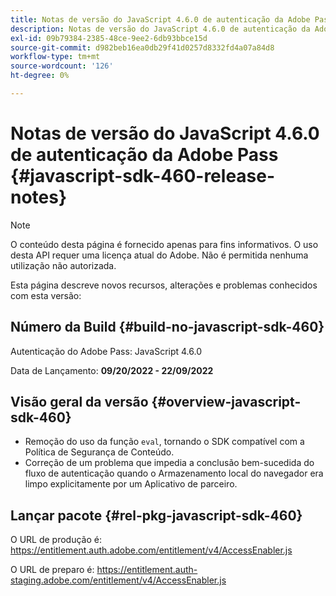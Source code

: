 ```yaml
---
title: Notas de versão do JavaScript 4.6.0 de autenticação da Adobe Pass
description: Notas de versão do JavaScript 4.6.0 de autenticação da Adobe Pass
exl-id: 09b79384-2385-48ce-9ee2-6db93bbce15d
source-git-commit: d982beb16ea0db29f41d0257d8332fd4a07a84d8
workflow-type: tm+mt
source-wordcount: '126'
ht-degree: 0%

---
```


# Notas de versão do JavaScript 4.6.0 de autenticação da Adobe Pass {#javascript-sdk-460-release-notes}

>[!NOTE]
>
>O conteúdo desta página é fornecido apenas para fins informativos. O uso desta API requer uma licença atual do Adobe. Não é permitida nenhuma utilização não autorizada.

Esta página descreve novos recursos, alterações e problemas conhecidos com esta versão:

## Número da Build {#build-no-javascript-sdk-460}

Autenticação do Adobe Pass: JavaScript 4.6.0

Data de Lançamento: **09/20/2022 - 22/09/2022**


## Visão geral da versão {#overview-javascript-sdk-460}

* Remoção do uso da função `eval`, tornando o SDK compatível com a Política de Segurança de Conteúdo.
* Correção de um problema que impedia a conclusão bem-sucedida do fluxo de autenticação quando o Armazenamento local do navegador era limpo explicitamente por um Aplicativo de parceiro.


## Lançar pacote {#rel-pkg-javascript-sdk-460}

O URL de produção é: https://entitlement.auth.adobe.com/entitlement/v4/AccessEnabler.js

O URL de preparo é: https://entitlement.auth-staging.adobe.com/entitlement/v4/AccessEnabler.js
